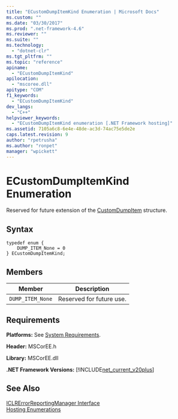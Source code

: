 ```yaml
---
title: "ECustomDumpItemKind Enumeration | Microsoft Docs"
ms.custom: ""
ms.date: "03/30/2017"
ms.prod: ".net-framework-4.6"
ms.reviewer: ""
ms.suite: ""
ms.technology: 
  - "dotnet-clr"
ms.tgt_pltfrm: ""
ms.topic: "reference"
apiname: 
  - "ECustomDumpItemKind"
apilocation: 
  - "mscoree.dll"
apitype: "COM"
f1_keywords: 
  - "ECustomDumpItemKind"
dev_langs: 
  - "C++"
helpviewer_keywords: 
  - "ECustomDumpItemKind enumeration [.NET Framework hosting]"
ms.assetid: 7105a6c8-6e4e-48de-ac3d-74ac75e5de2e
caps.latest.revision: 9
author: "rpetrusha"
ms.author: "ronpet"
manager: "wpickett"
---
```

# ECustomDumpItemKind Enumeration
Reserved for future extension of the [CustomDumpItem](../../../../docs/framework/unmanaged-api/hosting/customdumpitem-structure.md) structure.  
  
## Syntax  
  
```  
typedef enum {  
    DUMP_ITEM_None = 0  
} ECustomDumpItemKind;  
```  
  
## Members  
  
|Member|Description|  
|------------|-----------------|  
|`DUMP_ITEM_None`|Reserved for future use.|  
  
## Requirements  
 **Platforms:** See [System Requirements](../../../../docs/framework/getting-started/system-requirements.md).  
  
 **Header:** MSCorEE.h  
  
 **Library:** MSCorEE.dll  
  
 **.NET Framework Versions:** [!INCLUDE[net_current_v20plus](../../../../includes/net-current-v20plus-md.md)]  
  
## See Also  
 [ICLRErrorReportingManager Interface](../../../../docs/framework/unmanaged-api/hosting/iclrerrorreportingmanager-interface.md)   
 [Hosting Enumerations](../../../../docs/framework/unmanaged-api/hosting/hosting-enumerations.md)
